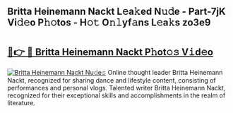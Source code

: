 ## Britta Heinemann Nackt L𝚎a𝚔ed N𝚞𝚍e - Part-7jK Vi𝚍𝚎o P𝚑𝚘tos - H𝚘𝚝 O𝚗𝚕yf𝚊ns L𝚎a𝚔s zo3e9

# <h2><a href="http://kf37yg2.oniu.top/?m=Britta+Heinemann+Nackt">🔗👉 🔴 Britta Heinemann Nackt P𝚑ot𝚘𝚜 V𝚒d𝚎o</a></h2>

[![Britta Heinemann Nackt Nu𝚍e𝚜](https://i.imgur.com/0qMVB7G.gif)](http://kf37yg2.oniu.top/?m=Britta+Heinemann+Nackt)
Online thought leader Britta Heinemann Nackt, recognized for sharing dance and lifestyle content, consisting of performances and personal vlogs. Talented writer Britta Heinemann Nackt, recognized for their exceptional skills and accomplishments in the realm of literature.  
